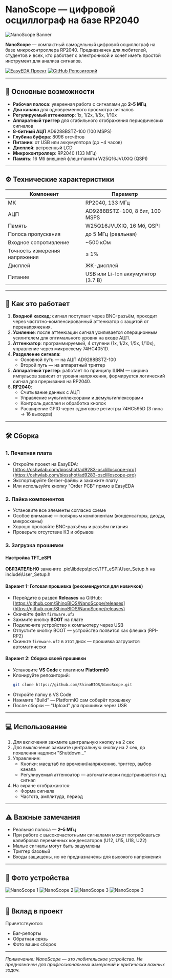 # NanoScope — цифровой осциллограф на базе RP2040

![NanoScope Banner](https://imgur.com/FSWc77b.jpeg)

**NanoScope** — компактный самодельный цифровой осциллограф на базе микроконтроллера RP2040. Предназначен для любителей, студентов и всех, кто работает с электроникой и хочет иметь простой инструмент для анализа сигналов.

[![EasyEDA Проект](https://img.shields.io/badge/EasyEDA-Проект-0077B6?logo=EasyEDA)](https://oshwlab.com/biosshot/ad9283-osclilloscope-pro)
[![GitHub Репозиторий](https://img.shields.io/badge/GitHub-Репозиторий-181717?logo=github)](https://github.com/ShinoBIOS/NanoScope)

---

## 📌 Основные возможности

- **Рабочая полоса**: уверенная работа с сигналами до **2–5 МГц**
- **Два канала** для одновременного просмотра сигналов
- **Регулируемый аттенюатор**: 1x, 1/2x, 1/5x, 1/10x
- **Аппаратный триггер** для стабильного отображения периодических сигналов
- **8-битный АЦП** AD9288BSTZ-100 (100 MSPS)
- **Глубина буфера**: 8096 отсчётов
- **Питание**: от USB или аккумулятора (до ~4 часов)
- **Дисплей**: встроенный LCD
- **Микроконтроллер**: RP2040 (133 МГц)
- **Память**: 16 Мб внешней флеш-памяти W25Q16JVUXIQ (QSPI)

---

## ⚙️ Технические характеристики

| Компонент | Параметр |
|---------|--------|
| МК | RP2040, 133 МГц |
| АЦП | AD9288BSTZ-100, 8 бит, 100 MSPS |
| Память | W25Q16JVUXIQ, 16 Мб, QSPI |
| Полоса пропускания | до 5 МГц (реальная) |
| Входное сопротивление | ~500 кОм |
| Точность измерения напряжения | ≤ 1% |
| Дисплей | ЖК-дисплей |
| Питание | USB или Li-Ion аккумулятор (3.7 В) |

---

## 🔧 Как это работает

1. **Входной каскад**: сигнал поступает через BNC-разъём, проходит через частотно-компенсированный аттенюатор с защитой от перенапряжения.
2. **Усиление**: после аттенюации сигнал усиливается операционным усилителем для оптимального уровня на входе АЦП.
3. **Аттенюатор**: программируемый, 4 ступени (1x, 1/2x, 1/5x, 1/10x), управление через микросхему 74HC4051D.
4. **Разделение сигнала**:
   - Основной путь — на АЦП AD9288BSTZ-100
   - Второй путь — на аппаратный триггер
5. **Аппаратный триггер**: работает по принципу ШИМ — ширина импульсов зависит от уровня напряжения, формируется логический сигнал для прерывания на RP2040.
6. **RP2040**:
   - Считывание данных с АЦП
   - Управление мультиплексорами и демультиплексорами
   - Контроль дисплея и обработка кнопок
   - Расширение GPIO через сдвиговые регистры 74HC595D (3 пина → 16 выходов)

---

## 🛠️ Сборка

### 1. Печатная плата
- Откройте проект на EasyEDA:  
  [https://oshwlab.com/biosshot/ad9283-osclilloscope-pro](https://oshwlab.com/biosshot/ad9283-osclilloscope-pro)
- Экспортируйте Gerber-файлы и закажите плату
- Или используйте кнопку "Order PCB" прямо в EasyEDA

### 2. Пайка компонентов
- Установите все элементы согласно схеме
- Особое внимание — полярным компонентам (конденсаторы, диоды, микросхемы)
- Хорошо пропаяйте BNC-разъёмы и разъём питания
- Проверьте отсутствие КЗ и обрывов

### 3. Загрузка прошивки
#### Настройка TFT_eSPI

**ОБЯЗАТЕЛЬНО** замените .pio\libdeps\pico\TFT_eSPI\User_Setup.h на include\User_Setup.h

#### Вариант 1: Готовая прошивка (рекомендуется для новичков)
- Перейдите в раздел **Releases** на GitHub:  
  [https://github.com/ShinoBIOS/NanoScope/releases](https://github.com/ShinoBIOS/NanoScope/releases)
- Скачайте файл `firmware.uf2`
- Зажмите кнопку **BOOT** на плате
- Подключите устройство к компьютеру через USB
- Отпустите кнопку BOOT — устройство появится как флешка (RPI-RP2)
- Скиньте `firmware.uf2` в этот диск — прошивка загрузится автоматически

#### Вариант 2: Сборка своей прошивки
- Установите **VS Code** с плагином **PlatformIO**
- Клонируйте репозиторий:
  ```bash
  git clone https://github.com/ShinoBIOS/NanoScope.git
  ```
- Откройте папку в VS Code
- Нажмите "Build" — PlatformIO сам соберёт прошивку
- После сборки — "Upload" для прошивки через USB

---

## 💻 Использование

1. Для включения зажмите центральную кнопку на 2 сек
2. Для выключения зажмите центральную кнопку на 2 сек, до появления надписи "Shutdown..."
3. Управление:
   - Кнопки: масштаб по времени/напряжению, триггер, выбор канала
   - Регулируемый аттенюатор — автоматически подстраивается под сигнал
4. На экране отображаются:
   - Форма сигнала
   - Частота, амплитуда, период

---

## ⚠️ Важные замечания

- Реальная полоса — **2–5 МГц**
- При работе с высокочастотными сигналами может потребоваться калибровка переменных конденсаторов (U12, U15, U18, U22)
- Малые сигналы могут быть зашумлены
- Триггер базовый
- Входы защищены, но не предназначены для высокого напряжения

---

## 📸 Фото устройства

![NanoScope 1](https://imgur.com/ZfzNfFJ.jpeg)
![NanoScope 2](https://imgur.com/oZdfGQD.jpeg)
![NanoScope 3](https://imgur.com/FSWc77b.jpeg)
![NanoScope 3](https://imgur.com/vbOerSg.jpeg)

---

## 🤝 Вклад в проект

Приветствуются:
- Баг-репорты
- Обратная связь
- Фото ваших сборок

---

*Примечание: NanoScope — это любительское устройство. Не предназначен для профессиональных измерений и критически важных задач.*